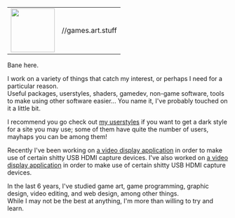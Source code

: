 | | |
|-|-|
<img src="https://user-images.githubusercontent.com/19144524/119286651-3672cf00-bc88-11eb-9110-b539b8bca301.png" height=100px width=100px> | //games.art.stuff

Bane here.  

I work on a variety of things that catch my interest, or perhaps I need for a particular reason.  
Useful packages, userstyles, shaders, gamedev, non-game software, tools to make using other software easier... You name it, I've probably touched on it a little bit.  

I recommend you go check out [my userstyles](https://jordy3d.github.io/banecss) if you want to get a dark style for a site you may use; some of them have quite the number of users, mayhaps you can be among them!  

Recently I've been working on [a video display application](https://github.com/Jordy3D/VideoIn-Out) in order to make use of certain shitty USB HDMI capture devices. I've also worked on [a video display application](https://github.com/GlitcherOG/Capture-Display) in order to make use of certain shitty USB HDMI capture devices. 

In the last 6 years, I've studied game art, game programming, graphic design, video editing, and web design, among other things.  
While I may not be the best at anything, I'm more than willing to try and learn.

<!--
**Jordy3D/jordy3d** is a ✨ _special_ ✨ repository because its `README.md` (this file) appears on your GitHub profile.

Here are some ideas to get you started:

- 🔭 I’m currently working on ...
- 🌱 I’m currently learning ...
- 👯 I’m looking to collaborate on ...
- 🤔 I’m looking for help with ...
- 💬 Ask me about ...
- 📫 How to reach me: ...
- 😄 Pronouns: ...
- ⚡ Fun fact: ...
-->
